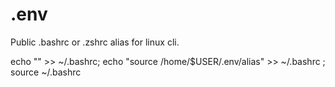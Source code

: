 # .env
Public .bashrc or .zshrc alias for linux cli.

echo "" >> ~/.bashrc; echo "source /home/$USER/.env/alias" >> ~/.bashrc ; source ~/.bashrc
